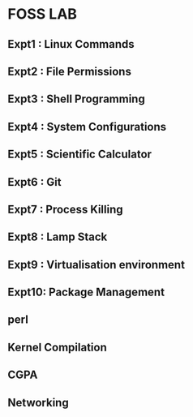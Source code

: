 # FOSS LAB
 
  ## Expt1 : Linux Commands
  ## Expt2 : File Permissions
  ## Expt3 : Shell Programming
  ## Expt4 : System Configurations
  ## Expt5 : Scientific Calculator
  ## Expt6 : Git
  ## Expt7 : Process Killing
  ## Expt8 : Lamp Stack
  ## Expt9 : Virtualisation environment
  ## Expt10: Package Management
  
  ## perl
  ## Kernel Compilation 
  ## CGPA
  ## Networking
